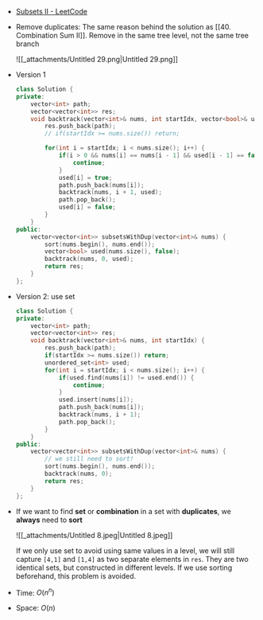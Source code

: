 - [Subsets II - LeetCode](https://leetcode.com/problems/subsets-ii/description/)
- Remove duplicates: The same reason behind the solution as [[40. Combination Sum II]]. Remove in the same tree level, not the same tree branch
    
    ![[_attachments/Untitled 29.png|Untitled 29.png]]
    
- Version 1
    
    ```C++
    class Solution {
    private:
        vector<int> path;
        vector<vector<int>> res;
        void backtrack(vector<int>& nums, int startIdx, vector<bool>& used) {
            res.push_back(path);
            // if(startIdx >= nums.size()) return;
    
            for(int i = startIdx; i < nums.size(); i++) {
                if(i > 0 && nums[i] == nums[i - 1] && used[i - 1] == false) {
                    continue;
                }
                used[i] = true;
                path.push_back(nums[i]);
                backtrack(nums, i + 1, used);
                path.pop_back();
                used[i] = false;
            }
        }
    public:
        vector<vector<int>> subsetsWithDup(vector<int>& nums) {
            sort(nums.begin(), nums.end());
            vector<bool> used(nums.size(), false);
            backtrack(nums, 0, used);
            return res;
        }
    };
    ```
    
- Version 2: use set
    
    ```C++
    class Solution {
    private:
        vector<int> path;
        vector<vector<int>> res;
        void backtrack(vector<int>& nums, int startIdx) {
            res.push_back(path);
            if(startIdx >= nums.size()) return;
            unordered_set<int> used;
            for(int i = startIdx; i < nums.size(); i++) {
                if(used.find(nums[i]) != used.end()) {
                    continue;
                }
                used.insert(nums[i]);
                path.push_back(nums[i]);
                backtrack(nums, i + 1);
                path.pop_back();
            }
        }
    public:
        vector<vector<int>> subsetsWithDup(vector<int>& nums) {
            // we still need to sort!
            sort(nums.begin(), nums.end());
            backtrack(nums, 0);
            return res;
        }
    };
    ```
    
- If we want to find **set** or **combination** in a set with **duplicates**, we **always** need to **sort**
    
    ![[_attachments/Untitled 8.jpeg|Untitled 8.jpeg]]
    
    If we only use set to avoid using same values in a level, we will still capture `[4,1]` and `[1,4]` as two separate elements in `res`. They are two identical sets, but constructed in different levels. If we use sorting beforehand, this problem is avoided.

- Time: $O(n^n)$﻿
- Space: $O(n)$